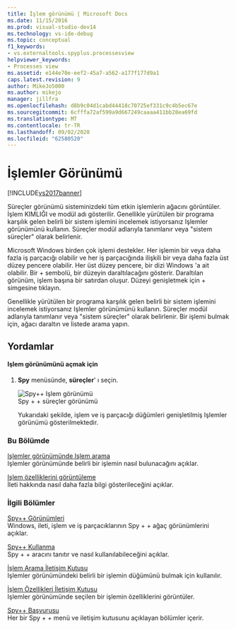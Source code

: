 ```yaml
---
title: İşlem görünümü | Microsoft Docs
ms.date: 11/15/2016
ms.prod: visual-studio-dev14
ms.technology: vs-ide-debug
ms.topic: conceptual
f1_keywords:
- vs.externaltools.spyplus.processesview
helpviewer_keywords:
- Processes view
ms.assetid: e144e70e-eef2-45a7-a562-a177f177d9a1
caps.latest.revision: 9
author: MikeJo5000
ms.author: mikejo
manager: jillfra
ms.openlocfilehash: d8b9c04d1cabd44418c70725ef331c9c4b5ec67e
ms.sourcegitcommit: 6cfffa72af599a9d667249caaaa411bb28ea69fd
ms.translationtype: MT
ms.contentlocale: tr-TR
ms.lasthandoff: 09/02/2020
ms.locfileid: "62580520"
---
```

# <a name="processes-view"></a>İşlemler Görünümü
[!INCLUDE[vs2017banner](../includes/vs2017banner.md)]

Süreçler görünümü sisteminizdeki tüm etkin işlemlerin ağacını görüntüler. İşlem KIMLIĞI ve modül adı gösterilir. Genellikle yürütülen bir programa karşılık gelen belirli bir sistem işlemini incelemek istiyorsanız Işlemler görünümünü kullanın. Süreçler modül adlarıyla tanımlanır veya "sistem süreçler" olarak belirlenir.  
  
 Microsoft Windows birden çok işlemi destekler. Her işlemin bir veya daha fazla iş parçacığı olabilir ve her iş parçacığında ilişkili bir veya daha fazla üst düzey pencere olabilir. Her üst düzey pencere, bir dizi Windows 'a ait olabilir. Bir + sembolü, bir düzeyin daraltılacağını gösterir. Daraltılan görünüm, işlem başına bir satırdan oluşur. Düzeyi genişletmek için + simgesine tıklayın.  
  
 Genellikle yürütülen bir programa karşılık gelen belirli bir sistem işlemini incelemek istiyorsanız Işlemler görünümünü kullanın. Süreçler modül adlarıyla tanımlanır veya "sistem süreçler" olarak belirlenir. Bir işlemi bulmak için, ağacı daraltın ve listede arama yapın.  
  
## <a name="procedures"></a>Yordamlar  
  
#### <a name="to-open-the-processes-view"></a>Işlem görünümünü açmak için  
  
1. **Spy** menüsünde, **süreçler**' ı seçin.  
  
   ![Spy&#43;&#43; Işlem görünümü](../debugger/media/spy-processes.png "Spy + + _Processes")  
   Spy + + süreçler görünümü  
  
   Yukarıdaki şekilde, işlem ve iş parçacığı düğümleri genişletilmiş Işlemler görünümü gösterilmektedir.  
  
### <a name="in-this-section"></a>Bu Bölümde  
 [Işlemler görünümünde Işlem arama](../debugger/how-to-search-for-a-process-in-processes-view.md)  
 Işlemler görünümünde belirli bir işlemin nasıl bulunacağını açıklar.  
  
 [Işlem özelliklerini görüntüleme](../debugger/how-to-display-process-properties.md)  
 İleti hakkında nasıl daha fazla bilgi gösterileceğini açıklar.  
  
### <a name="related-sections"></a>İlgili Bölümler  
 [Spy++ Görünümleri](../debugger/spy-increment-views.md)  
 Windows, ileti, işlem ve iş parçacıklarının Spy + + ağaç görünümlerini açıklar.  
  
 [Spy++ Kullanma](../debugger/using-spy-increment.md)  
 Spy + + aracını tanıtır ve nasıl kullanılabileceğini açıklar.  
  
 [İşlem Arama İletişim Kutusu](../debugger/process-search-dialog-box.md)  
 Işlemler görünümündeki belirli bir işlemin düğümünü bulmak için kullanılır.  
  
 [İşlem Özellikleri İletişim Kutusu](../debugger/process-properties-dialog-box.md)  
 Işlemler görünümünde seçilen bir işlemin özelliklerini görüntüler.  
  
 [Spy++ Başvurusu](../debugger/spy-increment-reference.md)  
 Her bir Spy + + menü ve iletişim kutusunu açıklayan bölümler içerir.
